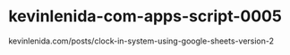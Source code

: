 # kevinlenida-com-apps-script-0005
kevinlenida.com/posts/clock-in-system-using-google-sheets-version-2
